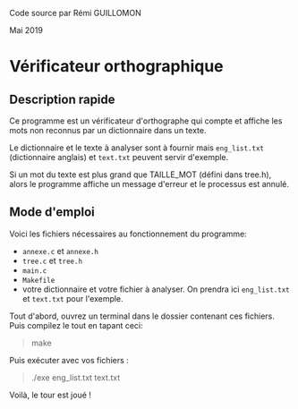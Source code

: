 Code source par Rémi GUILLOMON

Mai 2019

# Vérificateur orthographique

## Description rapide

Ce programme est un vérificateur d'orthographe qui compte et affiche les mots non reconnus par un dictionnaire dans un texte.

Le dictionnaire et le texte à analyser sont à fournir mais `eng_list.txt` (dictionnaire anglais) et `text.txt` peuvent servir d'exemple.

Si un mot du texte est plus grand que TAILLE_MOT (défini dans tree.h), alors le programme affiche un message d'erreur et le processus est annulé.

## Mode d'emploi

Voici les fichiers nécessaires au fonctionnement du programme:
- `annexe.c` et `annexe.h`
- `tree.c` et `tree.h`
- `main.c`
- `Makefile`
- votre dictionnaire et votre fichier à analyser. On prendra ici `eng_list.txt` et `text.txt` pour l'exemple.

Tout d'abord, ouvrez un terminal dans le dossier contenant ces fichiers.
Puis compilez le tout en tapant ceci:
> make

Puis exécuter avec vos fichiers :
> ./exe eng_list.txt text.txt

Voilà, le tour est joué !